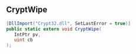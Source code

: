 ## CryptWipe

```csharp
[DllImport("Crypt32.dll", SetLastError = true)]
public static extern void CryptWipe(
   IntPtr pv,
   uint cb
);
```

